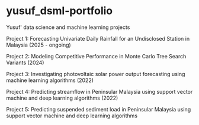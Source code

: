 # yusuf_dsml-portfolio
Yusuf' data science and machine learning projects

Project 1: Forecasting Univariate Daily Rainfall for an Undisclosed Station in Malaysia (2025 - ongoing)

Project 2: Modeling Competitive Performance in Monte Carlo Tree Search Variants (2024)

Project 3: Investigating photovoltaic solar power output forecasting using machine learning algorithms (2022)

Project 4: Predicting streamflow in Peninsular Malaysia using support vector machine and deep learning algorithms (2022)

Project 5: Predicting suspended sediment load in Peninsular Malaysia using support vector machine and deep learning algorithms
